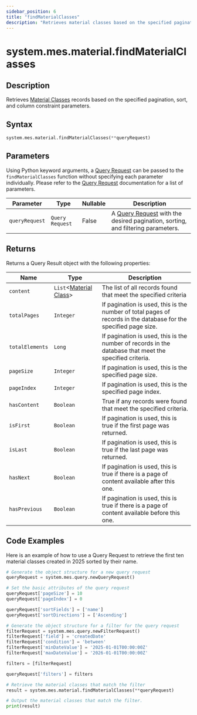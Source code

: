```yaml
---
sidebar_position: 6
title: "findMaterialClasses"
description: "Retrieves material classes based on the specified pagination, sort, and column constraint parameters."
---
```


# system.mes.material.findMaterialClasses

## Description

Retrieves [Material Classes](../../data-model/material-model/material-class) records based on the specified pagination, sort, and column constraint parameters.

## Syntax

```python
system.mes.material.findMaterialClasses(**queryRequest)
```

## Parameters

Using Python keyword arguments, a [Query Request](../query-script-api/new-query-request) can be passed to the `findMaterialClasses` function
without specifying each parameter individually. Please refer to the [Query Request](../query-script-api/new-query-request) documentation for a list of parameters.

| Parameter      | Type            | Nullable | Description                                                                                                                                                                                                                                                                                                     |
|----------------|-----------------|----------|-----------------------------------------------------------------------------------------------------------------------------------------------------------------------------------------------------------------------------------------------------------------------------------------------------------------|
| `queryRequest` | `Query Request` | False    | A [Query Request](../query-script-api/new-query-request) with the desired pagination, sorting, and filtering parameters.  |


## Returns

Returns a Query Result object with the following properties:

| Name            | Type                                                                           | Description                                                                                                      |
|-----------------|--------------------------------------------------------------------------------|------------------------------------------------------------------------------------------------------------------|
| `content`       | `List`&lt;[Material Class](../../data-model/material-model/material-class)&gt; | The list of all records found that meet the specified criteria                                                   |
| `totalPages`    | `Integer`                                                                      | If pagination is used, this is the number of total pages of records in the database for the specified page size. |
| `totalElements` | `Long`                                                                         | If pagination is used, this is the number of records in the database that meet the specified criteria.           |
| `pageSize`      | `Integer`                                                                      | If pagination is used, this is the specified page size.                                                          |
| `pageIndex`     | `Integer`                                                                      | If pagination is used, this is the specified page index.                                                         |
| `hasContent`    | `Boolean`                                                                      | True if any records were found that meet the specified criteria.                                                 |
| `isFirst`       | `Boolean`                                                                      | If pagination is used, this is true if the first page was returned.                                              |
| `isLast`        | `Boolean`                                                                      | If pagination is used, this is true if the last page was returned.                                               |
| `hasNext`       | `Boolean`                                                                      | If pagination is used, this is true if there is a page of content available after this one.                      |
| `hasPrevious`   | `Boolean`                                                                      | If pagination is used, this is true if there is a page of content available before this one.                     |

## Code Examples

Here is an example of how to use a Query Request to retrieve the first ten material classes created in 2025 sorted by their
name.

```python
# Generate the object structure for a new query request
queryRequest = system.mes.query.newQueryRequest()

# Set the basic attributes of the query request
queryRequest['pageSize'] = 10
queryRequest['pageIndex'] = 0

queryRequest['sortFields'] = ['name']
queryRequest['sortDirections'] = ['Ascending']

# Generate the object structure for a filter for the query request
filterRequest = system.mes.query.newFilterRequest()
filterRequest['field'] = 'createdDate'
filterRequest['condition'] = 'between'
filterRequest['minDateValue'] = '2025-01-01T00:00:00Z'
filterRequest['maxDateValue'] = '2026-01-01T00:00:00Z'

filters = [filterRequest]

queryRequest['filters'] = filters

# Retrieve the material classes that match the filter
result = system.mes.material.findMaterialClasses(**queryRequest)

# Output the material classes that match the filter.
print(result)
```
